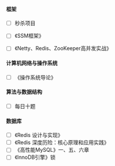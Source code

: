 #### 框架

- [ ] 秒杀项目
- [ ] 《SSM框架》
- [ ] 《Netty、Redis、ZooKeeper高并发实战》



#### 计算机网络与操作系统

- [ ] 《操作系统导论》



#### 算法与数据结构

- [ ] 每日十题



#### 数据库

- [ ] 《Redis 设计与实现》
- [ ] 《Redis 深度历险：核心原理和应用实践》
- [ ] 《高性能MySQL》一、五、六章
- [ ] 《InnoDB引擎》锁
